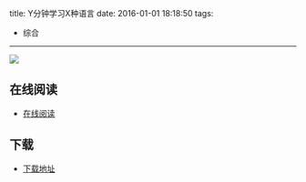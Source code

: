 title: Y分钟学习X种语言
date: 2016-01-01 18:18:50
tags:
  - 综合
---

![](http://box.kancloud.cn/cover_2015-08-29_55e131d6dea8_800x1068.png?imageMogr2/thumbnail/173x231!/interlace/1/quality/100)

<!--more-->

## 在线阅读 ##

+ [在线阅读](http://www.kancloud.cn/kancloud/learnxinyminutes)

## 下载 ##

+ [下载地址](http://www.kancloud.cn/kancloud/learnxinyminutes)